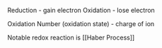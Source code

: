 Reduction - gain electron
Oxidation - lose electron

Oxidation Number (oxidation state) - charge of ion

Notable redox reaction is [[Haber Process]]
